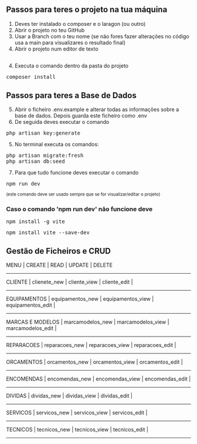 ## Passos para teres o projeto na tua máquina
1. Deves ter instalado o composer e o laragon (ou outro)
1. Abrir o projeto no teu GitHub
2. Usar a Branch com o teu nome (se não fores fazer alterações no código usa a main para visualizares o resultado final)
3. Abrir o projeto num editor de texto

##
4. Executa o comando dentro da pasta do projeto
 <pre>composer install</pre>

## Passos para teres a Base de Dados
5. Abrir o ficheiro .env.example e alterar todas as informações sobre a base de dados. Depois guarda este ficheiro como .env
6. De seguida deves executar o comando 
  <pre>php artisan key:generate</pre>
5. No terminal executa os comandos:
 <pre>php artisan migrate:fresh
php artisan db:seed </pre>
7. Para que tudo funcione deves executar o comando 
 <pre>npm run dev </pre> 
 <small>(este comando deve ser usado sempre que se for visualizar/editar o projeto)</small>

### Caso o comando 'npm run dev' não funcione deve
<pre>npm install -g vite</pre>
<pre>npm install vite --save-dev</pre>

## Gestão de Ficheiros e CRUD
MENU              |  CREATE             | READ                | UPDATE              | DELETE
_____________________________________________________________________________________________
CLIENTE
                  |  clienete_new       | cliente_view        | cliente_edit        |
_____________________________________________________________________________________________
EQUIPAMENTOS
                  |  equipamentos_new   | equipamentos_view   | equipamentos_edit   |
_____________________________________________________________________________________________
MARCAS E MODELOS
                  |  marcamodelos_new   | marcamodelos_view   | marcamodelos_edit   |
_____________________________________________________________________________________________
REPARACOES
                  |  reparacoes_new     | reparacoes_view     | reparacoes_edit     |
_____________________________________________________________________________________________
ORCAMENTOS
                  |  orcamentos_new     | orcamentos_view     | orcamentos_edit     |
_____________________________________________________________________________________________
ENCOMENDAS
                  |  encomendas_new     | encomendas_view     | encomendas_edit     |
_____________________________________________________________________________________________
DIVIDAS
                  |  dividas_new        | dividas_view        | dividas_edit        |
_____________________________________________________________________________________________
SERVICOS
                  |  servicos_new       | servicos_view       | servicos_edit       |
_____________________________________________________________________________________________
TECNICOS
                  |  tecnicos_new       | tecnicos_view       | tecnicos_edit       |
_____________________________________________________________________________________________